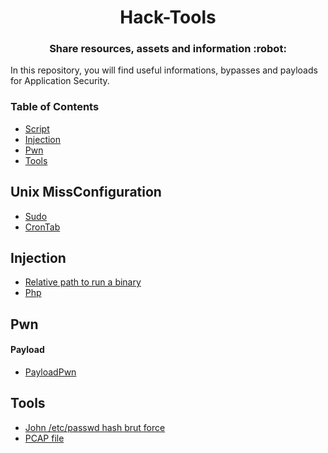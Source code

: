 <h1 align="center">Hack-Tools</h1>

<h3 align="center">
  Share resources, assets and information :robot:
</h3>

In this repository, you will find useful informations, bypasses and payloads for Application Security.

### Table of Contents

- [Script](#Unix-missconfiguration)
- [Injection](#injection)
- [Pwn](#pwn)
- [Tools](#tools)

## Unix MissConfiguration

- [Sudo](missConfig/sudo.md)
- [CronTab](missConfig/crontab.md)

## Injection

- [Relative path to run a binary](injection/relative_path_binary.md)
- [Php](injection/php.md)

## Pwn

#### Payload

- [PayloadPwn](pwn/payload.py)

## Tools

- [John /etc/passwd hash brut force](tools/john.md)
- [PCAP file](tools/pcap.md)

